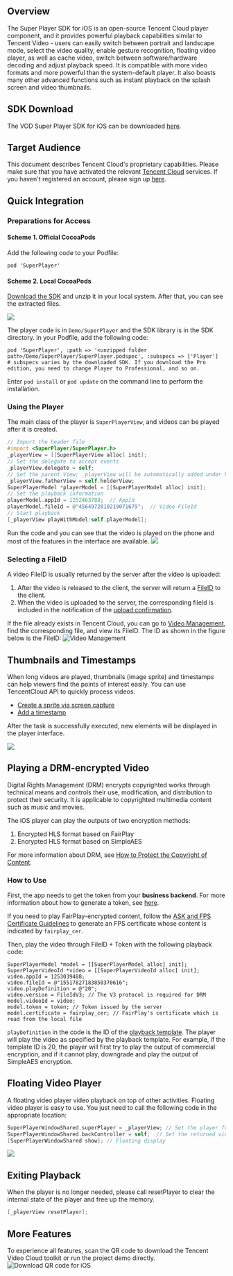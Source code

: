 ## Overview
The Super Player SDK for iOS is an open-source Tencent Cloud player component, and it provides powerful playback capabilities similar to Tencent Video - users can easily switch between portrait and landscape mode, select the video quality, enable gesture recognition, floating video player, as well as cache video, switch between software/hardware decoding and adjust playback speed. It is compatible with more video formats and more powerful than the system-default player. It also boasts many other advanced functions such as instant playback on the splash screen and video thumbnails.

## SDK Download

The VOD Super Player SDK for iOS can be downloaded [here](https://github.com/tencentyun/SuperPlayer_iOS).

## Target Audience

This document describes Tencent Cloud's proprietary capabilities. Please make sure that you have activated the relevant [Tencent Cloud](https://cloud.tencent.com/) services. If you haven't registered an account, please sign up [here](https://cloud.tencent.com/login).

## Quick Integration

### Preparations for Access

#### Scheme 1. Official CocoaPods

Add the following code to your Podfile:
```
pod 'SuperPlayer'
```

#### Scheme 2. Local CocoaPods

[Download the SDK](https://github.com/tencentyun/SuperPlayer_iOS) and unzip it in your local system. After that, you can see the extracted files.

![](https://mc.qcloudimg.com/static/img/5ef04a5e101beea834813e58fc5115ec/androidzippkg.png)

The player code is in `Demo/SuperPlayer` and the SDK library is in the SDK directory.
In your Podfile, add the following code:

```
pod 'SuperPlayer', :path => '<unzipped folder path>/Demo/SuperPlayer/SuperPlayer.podspec', :subspecs => ['Player']
# subspecs varies by the downloaded SDK. If you download the Pro edition, you need to change Player to Professional, and so on.
```
Enter `pod install` or `pod update` on the command line to perform the installation.

### Using the Player

The main class of the player is `SuperPlayerView`, and videos can be played after it is created.
```objective-c
// Import the header file
#import <SuperPlayer/SuperPlayer.h>
_playerView = [[SuperPlayerView alloc] init];
// Set the delegate to accept events
_playerView.delegate = self;
// Set the parent View; _playerView will be automatically added under holderView
_playerView.fatherView = self.holderView;
SuperPlayerModel *playerModel = [[SuperPlayerModel alloc] init];
// Set the playback information
playerModel.appId = 1252463788;  // AppId
playerModel.fileId = @"4564972819219071679";  // Video FileId
// Start playback
[_playerView playWithModel:self.playerModel];
```
Run the code and you can see that the video is played on the phone and most of the features in the interface are available.
![](https://main.qcloudimg.com/raw/128c45edfc77b319475868c21caec2de.png)

### Selecting a FileID

A video FileID is usually returned by the server after the video is uploaded:
1. After the video is released to the client, the server will return a [FileID](https://cloud.tencent.com/document/product/584/9367#8..E5.8F.91.E5.B8.83.E7.BB.93.E6.9E.9C) to the client.
2. When the video is uploaded to the server, the corresponding fileId is included in the notification of the [upload confirmation](https://cloud.tencent.com/document/product/266/9757).

If the file already exists in Tencent Cloud, you can go to [Video Management](https://console.cloud.tencent.com/video/videolist), find the corresponding file, and view its FileID. The ID as shown in the figure below is the FileID:
![Video Management](https://main.qcloudimg.com/raw/15c5d181b9037b58db5cf192fe831f1b.png)

## Thumbnails and Timestamps

When long videos are played, thumbnails (image sprite) and timestamps can help viewers find the points of interest easily. You can use TencentCloud API to quickly process videos.
- [Create a sprite via screen capture](https://cloud.tencent.com/document/product/266/8101)
- [Add a timestamp](https://cloud.tencent.com/document/product/266/14190)

After the task is successfully executed, new elements will be displayed in the player interface.

![](https://main.qcloudimg.com/raw/55ebce6d0c703dafa1ac131e1852e025.png)

## Playing a DRM-encrypted Video

Digital Rights Management (DRM) encrypts copyrighted works through technical means and controls their use, modification, and distribution to protect their security. It is applicable to copyrighted multimedia content such as music and movies.

The iOS player can play the outputs of two encryption methods:

1. Encrypted HLS format based on FairPlay
2. Encrypted HLS format based on SimpleAES

For more information about DRM, see [How to Protect the Copyright of Content](<https://cloud.tencent.com/document/product/266/34105#.E5.95.86.E4.B8.9A.E7.BA.A7-drm>).

### How to Use

First, the app needs to get the token from your **business backend**. For more information about how to generate a token, see [here](<https://cloud.tencent.com/document/product/266/34102#token-.E7.94.9F.E6.88.90>).

If you need to play FairPlay-encrypted content, follow the [ASK and FPS Certificate Guidelines](https://cloud.tencent.com/document/product/266/34102#ask-.E5.92.8C-fps-.E8.AF.81.E4.B9.A6) to generate an FPS certificate whose content is indicated by `fairplay_cer`.

Then, play the video through FileID + Token with the following playback code:

```
SuperPlayerModel *model = [[SuperPlayerModel alloc] init];
SuperPlayerVideoId *video = [[SuperPlayerVideoId alloc] init];
video.appId = 1253039488;
video.fileId = @"15517827183850370616";
video.playDefinition = @"20";
video.version = FileIdV3; // The V3 protocol is required for DRM
model.videoId = video;
model.token = token; // Token issued by the server
model.certificate = fairplay_cer; // FairPlay's certificate which is read from the local file
```

`playDefinition` in the code is the ID of the [playback template](https://cloud.tencent.com/document/product/266/34101#.E6.92.AD.E6.94.BE.E6.A8.A1.E6.9D.BF). The player will play the video as specified by the playback template. For example, if the template ID is 20, the player will first try to play the output of commercial encryption, and if it cannot play, downgrade and play the output of SimpleAES encryption.

## Floating Video Player
A floating video player video playback on top of other activities. Floating video player is easy to use.  You just need to call the following code in the appropriate location:
```objective-c
SuperPlayerWindowShared.superPlayer = _playerView; // Set the player for floating video player
SuperPlayerWindowShared.backController = self;  // Set the returned view controller
[SuperPlayerWindowShared show]; // Floating display
```
![](https://main.qcloudimg.com/raw/e2ee64230af1b9c3a79cad935afa8b6a.jpeg)

## Exiting Playback

When the player is no longer needed, please call resetPlayer to clear the internal state of the player and free up the memory.
```objective-c
[_playerView resetPlayer];
```

## More Features

To experience all features, scan the QR code to download the Tencent Video Cloud toolkit or run the project demo directly.
![Download QR code for iOS](https://main.qcloudimg.com/raw/b670e99ddb3f0d828798520e19f40fa7.png)
